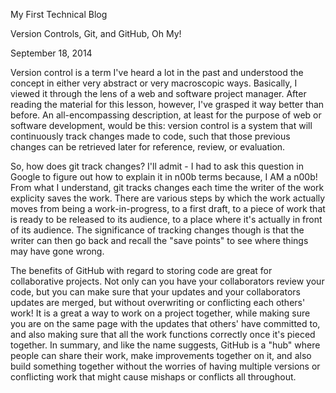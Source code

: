 My First Technical Blog

Version Controls, Git, and GitHub, Oh My!

September 18, 2014

Version control is a term I've heard a lot in the past and understood the concept in either very abstract or very macroscopic ways. Basically, I viewed it through the lens of a web and software project manager. After reading the material for this lesson, however, I've grasped it way better than before. An all-encompassing description, at least for the purpose of web or software development, would be this: version control is a system that will continuously track changes made to code, such that those previous changes can be retrieved later for reference, review, or evaluation.

So, how does git track changes? I'll admit - I had to ask this question in Google to figure out how to explain it in n00b terms because, I AM a n00b! From what I understand, git tracks changes each time the writer of the work explicity saves the work. There are various steps by which the work actually moves from being a work-in-progress, to a first draft, to a piece of work that is ready to be released to its audience, to a place where it's actually in front of its audience. The significance of tracking changes though is that the writer can then go back and recall the "save points" to see where things may have gone wrong.

The benefits of GitHub with regard to storing code are great for collaborative projects. Not only can you have your collaborators review your code, but you can make sure that your updates and your collaborators updates are merged, but without overwriting or conflicting each others' work! It is a great a way to work on a project together, while making sure you are on the same page with the updates that others' have committed to, and also making sure that all the work functions correctly once it's pieced together. In summary, and like the name suggests, GitHub is a "hub" where people can share their work, make improvements together on it, and also build something together without the worries of having multiple versions or conflicting work that might cause mishaps or conflicts all throughout.




